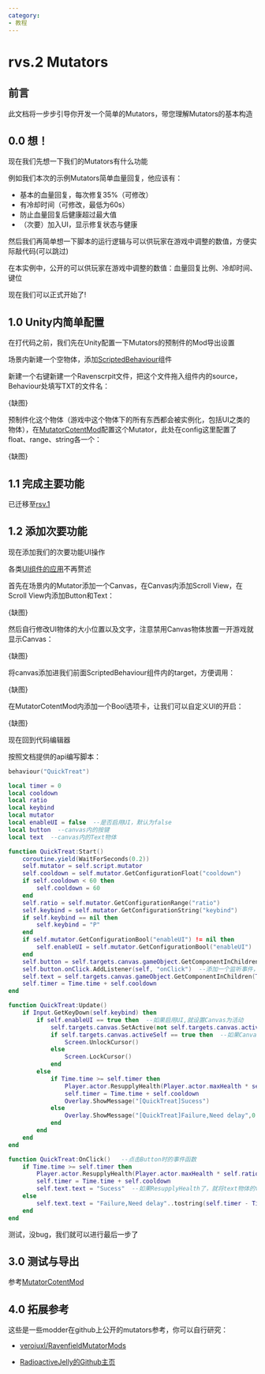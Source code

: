 ```yaml
---
category: 
- 教程
---
```

# rvs.2 Mutators
## 前言

此文档将一步步引导你开发一个简单的Mutators，带您理解Mutators的基本构造

## 0.0 想！
现在我们先想一下我们的Mutators有什么功能

例如我们本次的示例Mutators简单血量回复，他应该有：
- 基本的血量回复，每次修复35%（可修改）
- 有冷却时间（可修改，最低为60s）
- 防止血量回复后健康超过最大值
- （次要）加入UI，显示修复状态与健康

然后我们再简单想一下脚本的运行逻辑与可以供玩家在游戏中调整的数值，方便实际敲代码(可以跳过)

在本实例中，公开的可以供玩家在游戏中调整的数值：血量回复比例、冷却时间、键位

现在我们可以正式开始了!

## 1.0 Unity内简单配置
在打代码之前，我们先在Unity配置一下Mutators的预制件的Mod导出设置

场景内新建一个空物体，添加[ScriptedBehaviour](/cn/Components/ScriptedBehaviour.md)组件

新建一个右键新建一个Ravenscrpit文件，把这个文件拖入组件内的source，Behaviour处填写TXT的文件名：

{缺图}

预制件化这个物体（游戏中这个物体下的所有东西都会被实例化，包括UI之类的物体），在[MutatorCotentMod](/cn/Components/MutatorCotentMod.md)配置这个Mutator，此处在config这里配置了float、range、string各一个：

{缺图}


## 1.1 完成主要功能

已迁移至[rsv.1](./rvs.1.md)

## 1.2 添加次要功能

现在添加我们的次要功能UI操作

各类[UI组件的应用](https://docs.unity.cn/cn/current/Manual/UICanvas.html)不再赘述

首先在场景内的Mutator添加一个Canvas，在Canvas内添加Scroll View，在Scroll View内添加Button和Text：

{缺图}

然后自行修改UI物体的大小位置以及文字，注意禁用Canvas物体放置一开游戏就显示Canvas：

{缺图} 

将canvas添加进我们前面ScriptedBehaviour组件内的target，方便调用：

{缺图}

在MutatorCotentMod内添加一个Bool选项卡，让我们可以自定义UI的开启：

{缺图}

现在回到代码编辑器

按照文档提供的api编写脚本：
```lua 
behaviour("QuickTreat")

local timer = 0
local cooldown
local ratio
local keybind
local mutator
local enableUI = false  --是否启用UI，默认为false
local button  --canvas内的按键
local text  --canvas内的Text物体

function QuickTreat:Start()
    coroutine.yield(WaitForSeconds(0.2))
    self.mutator = self.script.mutator
	self.cooldown = self.mutator.GetConfigurationFloat("cooldown")
	if self.cooldown < 60 then
	    self.cooldown = 60
    end
	self.ratio = self.mutator.GetConfigurationRange("ratio")
	self.keybind = self.mutator.GetConfigurationString("keybind")
	if self.keybind == nil then
	    self.keybind = "P"
    end
	if self.mutator.GetConfigurationBool("enableUI") != nil then
	    self.enableUI = self.mutator.GetConfigurationBool("enableUI")
	end
	self.button = self.targets.canvas.gameObject.GetComponentInChildren(Button)  --获取Button组件
    self.button.onClick.AddListener(self, "onClick")  --添加一个监听事件，self是指在触发事件时要使用的事件函数所在脚本，“onClick”是指在触发事件时要调用的方法名，也就是下面的QuickTreat:onClick()
	self.text = self.targets.canvas.gameObject.GetComponentInChildren(Text)  --获取Text组件（可能会获取到button的Text组件，届时请自行修改代码lol）
    self.timer = Time.time + self.cooldown
end

function QuickTreat:Update()
    if Input.GetKeyDown(self.keybind) then
	    if self.enableUI == true then  --如果启用UI,就设置Canvas为活动
            self.targets.canvas.SetActive(not self.targets.canvas.activeSelf)
			if self.targets.canvas.activeSelf == true then  --如果Canvas处于活动状态，就将鼠标从游戏操作解锁，否则锁定鼠标
			    Screen.UnlockCursor()
			else
			    Screen.LockCursor()
			end
        else
		    if Time.time >= self.timer then
                Player.actor.ResupplyHealth(Player.actor.maxHealth * self.ratio)
			    self.timer = Time.time + self.cooldown
				Overlay.ShowMessage("[QuickTreat]Sucess")
            else
                Overlay.ShowMessage("[QuickTreat]Failure,Need delay",0.1)
			end
        end
	end
end

function QuickTreat:OnClick()   --点击Button时的事件函数
    if Time.time >= self.timer then
        Player.actor.ResupplyHealth(Player.actor.maxHealth * self.ratio)
        self.timer = Time.time + self.cooldown
		self.text.text = "Sucess"  --如果ResupplyHealth了，就将text物体的text属性改为目标文本
	else
	    self.text.text = "Failure,Need delay"..tostring(self.timer - Time.time)  --如果没过冷却了，就将text物体的text属性改为目标文本
    end 
end
```

测试，没bug，我们就可以进行最后一步了

## 3.0 测试与导出

参考[MutatorCotentMod](/cn/Components/MutatorCotentMod.md)

## 4.0 拓展参考

这些是一些modder在github上公开的mutators参考，你可以自行研究：

- [veroiuxl/RavenfieldMutatorMods](https://github.com/veroiuxl/RavenfieldMutatorMods)

- [RadioactiveJelly的Github主页](https://github.com/RadioactiveJelly?tab=repositories)